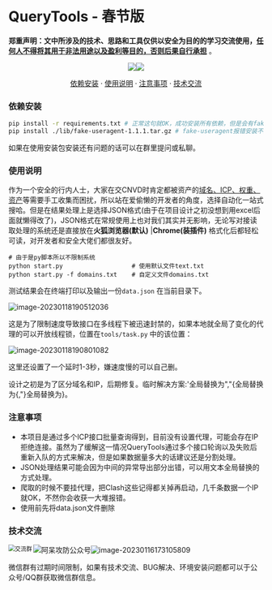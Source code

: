 

# QueryTools - 春节版

**郑重声明：文中所涉及的技术、思路和工具仅供以安全为目的的学习交流使用，<u>任何人不得将其用于非法用途以及盈利等目的，否则后果自行承担</u>** 。

<p align="center"><a href="https://opensource.org/licenses/MIT"><img src="https://img.shields.io/badge/license-MIT-_red.svg"></a><a href="https://github.com/z-bool/QueryTools"><img  src="https://goreportcard.com/badge/github.com/projectdiscovery/httpx"></a></p>

<p align="center"><a href="#install">依赖安装</a> · <a href="#tall">使用说明</a> · <a href="#notice">注意事项</a> · <a href="#communicate">技术交流</a></p>

<div id="install"></div>

### 依赖安装

```bash
pip install -r requirements.txt # 正常这句就OK，成功安装所有依赖，但是会有fake-useragent报错的
pip install ./lib/fake-useragent-1.1.1.tar.gz # fake-useragent报错安装不上的用安装包安装
```

如果在使用安装包安装还有问题的话可以在群里提问或私聊。

<div id= "tall"></div>

### 使用说明

作为一个安全的行内人士，大家在交CNVD时肯定都被资产的<u>域名、ICP、权重、资产</u>等需要手工收集而困扰，所以站在爱偷懒的开发者的角度，选择自动化一站式搜哈。但是在结果处理上是选择JSON格式(由于在项目设计之初没想到用excel后面就懒得改了)，JSON格式在常规使用上也对我们其实并无影响，无论写对接读取处理的系统还是直接放在**火狐浏览器(默认)** |**Chrome(装插件)** 格式化后都轻松可读，对开发者和安全大佬们都很友好。

```text
# 由于是py脚本所以不限制系统
python start.py                   # 使用默认文件text.txt
python start.py -f domains.txt    # 自定义文件domains.txt
```

测试结果会在终端打印以及输出一份`data.json` 在当前目录下。

![image-20230118190512036](https://cdn.jsdelivr.net/gh/z-bool/images@master/img/image-20230118190512036.png)

这是为了限制速度导致接口在多线程下被迅速封禁的，如果本地就全局了变化的代理的可以开放线程锁，位置在`tools/task.py` 中的该位置：

![image-20230118190801082](https://cdn.jsdelivr.net/gh/z-bool/images@master/img/image-20230118190801082.png)

这里还设置了一个延时1-3秒，嫌速度慢的可以自己删。



设计之初是为了区分域名和IP，后期修复。临时解决方案:'全局替换为","{全局替换为{,"}全局替换为}。

<div id="notice"></div>

### 注意事项

- 本项目是通过多个ICP接口批量查询得到，目前没有设置代理，可能会存在IP拒绝连接。虽然为了缓解这一情况QueryTools通过多个接口轮询以及失败后重新入队的方式来解决，但是如果数据量多大的话建议还是分割处理。
- JSON处理结果可能会因为中间的异常导出部分出错，可以用文本全局替换的方式处理。
- 爬取的时候不要挂代理，把Clash这些记得都关掉再启动，几千条数据一个IP就OK，不然你会收获一大堆报错。
- 使用前先将data.json文件删除

<div id="communicate"></div>

### 技术交流

<img src="https://cdn.jsdelivr.net/gh/z-bool/images@master/img/image-20230116172606976.png" alt="交流群" style="zoom: 80%;" align="left" /><img src="https://cdn.jsdelivr.net/gh/z-bool/images@master/img/qrcode_for_gh_c90beef1e2e7_258.jpg" alt="阿呆攻防公众号" style="zoom:100%;" />![image-20230116173105809](https://cdn.jsdelivr.net/gh/z-bool/images@master/img/image-20230116173105809.png)



微信群有过期时间限制，如果有技术交流、BUG解决、环境安装问题都可以于公众号/QQ群获取微信群信息。
